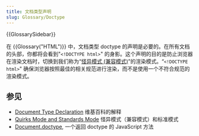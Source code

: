 ```yaml
---
title: 文档类型声明
slug: Glossary/Doctype
---
```


{{GlossarySidebar}}

在 {{Glossary("HTML")}} 中，文档类型 doctype 的声明是必要的。在所有文档的头部，你都将会看到"`<!DOCTYPE html>`" 的身影。这个声明的目的是防止浏览器在渲染文档时，切换到我们称为“[怪异模式 (兼容模式)](/zh-CN/docs/Web/HTML/Quirks_Mode_and_Standards_Mode)”的渲染模式。“`<!DOCTYPE html>`" 确保浏览器按照最佳的相关规范进行渲染，而不是使用一个不符合规范的渲染模式。

## 参见

- [Document Type Declaration](https://zh.wikipedia.org/wiki/Document_type_declaration) 维基百科的解释
- [Quirks Mode and Standards Mode](/zh-CN/docs/Web/HTML/Quirks_Mode_and_Standards_Mode) 怪异模式（兼容模式）和标准模式
- [Document.doctype](/zh-CN/docs/Web/API/Document/doctype), 一个返回 doctype 的 JavaScript 方法
